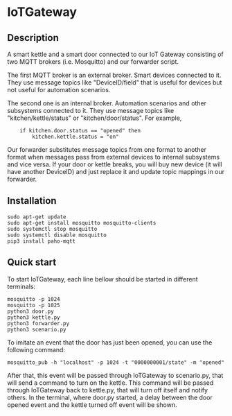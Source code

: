 # IoTGateway

Description
-----------

A smart kettle and a smart door connected to our IoT Gateway consisting of two MQTT brokers (i.e. Mosquitto)
and our forwarder script.

The first MQTT broker is an external broker.
Smart devices connected to it.
They use message topics like "DeviceID/field" that is useful for devices but not useful for automation scenarios.

The second one is an internal broker.
Automation scenarios and other subsystems connected to it.
They use message topics like "kitchen/kettle/status" or "kitchen/door/status".
For example,

        if kitchen.door.status == "opened" then
            kitchen.kettle.status = "on"

Our forwarder substitutes message topics from one format to another format when messages pass from external devices to internal subsystems and vice versa.
If your door or kettle breaks, you will buy new device (it will have another DeviceID) and just replace it and update topic mappings in our forwarder.

Installation
------------

    sudo apt-get update
    sudo apt-get install mosquitto mosquitto-clients
    sudo systemctl stop mosquitto
    sudo systemctl disable mosquitto
    pip3 install paho-mqtt


Quick start
-----------

To start IoTGateway, each line bellow should be started in different terminals:

    mosquitto -p 1024
    mosquitto -p 1025
    python3 door.py
    python3 kettle.py
    python3 forwarder.py
    python3 scenario.py
    
To imitate an event that the door has just been opened, you can use the following command:

    mosquitto_pub -h "localhost" -p 1024 -t "0000000001/state" -m "opened"
    
After that, this event will be passed through IoTGateway to scenario.py, that will send a command to turn on the kettle.
This command will be passed through IoTGateway back to kettle.py, that will turn off itself and notify others.
In the terminal, where door.py started, a delay between the door opened event and the kettle turned off event will be shown.
